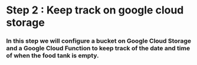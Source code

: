 # Step 2 : Keep track on google cloud storage

### In this step we will configure a bucket on Google Cloud Storage and a Google Cloud Function to keep track of the date and time of when the food tank is empty.

